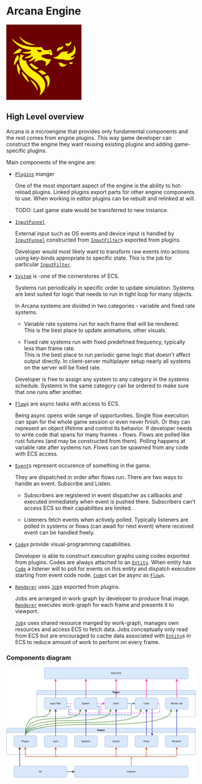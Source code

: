 # Arcana Engine

<img src="logo.svg" alt="logo" width="200"/>

## High Level overview

Arcana is a microengine that provides only fundamental components and the rest
comes from engine plugins.
This way game developer can construct the engine they want reusing existing plugins
and adding game-specific plugins.

Main components of the engine are:
- [`Plugins`] manger

  One of the most important aspect of the engine is the ability to hot-reload plugins.
  Linked plugins export parts for other engine components to use.
  When working in editor plugins can be rebuilt and relinked at will.

  TODO: Last game state would be transferred to new instance.

- [`InputFunnel`]

  External input such as OS events and device input is handled by [`InputFunnel`]
  constructed from [`InputFilter`]s exported from plugins.

  Developer would most likely want to transform raw events into actions using key-binds
  appropriate to specific state. This is the job for particular [`InputFilter`].

- [`System`] is -one of the cornerstores of ECS.

  Systems run periodically in specific order to update simulation.
  Systems are best suited for logic that needs to run in tight loop for many objects.

  In Arcana systems are divided in two categories - variable and fixed rate systems.
  - Variable rate systems run for each frame that will be rendered.\
    This is the best place to update animations, other visuals.

  - Fixed rate systems run with fixed predefined frequency, typically less than frame rate.\
    This is the best place to run periodic game logic that doesn't affect output directly.
    In client-server multiplayer setup nearly all systems on the server will be fixed rate.

  Developer is free to assign any system to any category in the systems schedule.
  Systems in the same category can be ordered to make sure that one runs after another.

- [`Flow`]s are async tasks with access to ECS.

  Being async opens wide range of opportunities.
  Single flow execution can span for the whole game session or even never finish.
  Or they can represent an object lifetime and control its behavior.
  If developer needs to write code that spans for many frames - flows.
  Flows are polled like rust futures (and may be constructed from them).
  Polling happens at variable rate after systems run.
  Flows can be spawned from any code with ECS access.

- [`Event`]s represent occurence of something in the game.

  They are dispatched in order after flows run.
  There are two ways to handle an event. Subscribe and Listen.
  - Subscribers are registered in event dispatcher as callbacks and executed
    immediately when event is pushed there.
    Subscribers can't access ECS so their capabilities are limited.

  - Listeners fetch events when actively polled.
    Typically listeners are polled in systems or flows (can await for next event)
    where received event can be handled freely.

- [`Code`]s provide visual-programming capabilities.

  Developer is able to construct execution graphs using codes exported from plugins.
  Codes are always attached to an [`Entity`].
  When entity has [`Code`] a listener will to poll for events on this entity and dispatch execution starting from event code node.
  [`Code`]s can be async as [`Flow`]s.

- [`Renderer`] uses [`Job`]s exported from plugins.

  Jobs are arranged in work-graph by developer to produce final image.
  [`Renderer`] executes work-graph for each frame and presents it to viewport.

  [`Job`]s uses shared resource manged by work-graph, manages own resources and access ECS
  to fetch data.
  Jobs conceptually only read from ECS
  but are encouraged to cache data associated with [`Entity`]s in ECS
  to reduce amount of work to perform on every frame.

### Components diagram
![Engine](engine.svg)

[`Plugins`]: .
[`InputFunnel`]: .
[`InputFilter`]: .
[`System`]: .
[`Event`]: .
[`Flow`]: .
[`Code`]: .
[`Entity`]: .
[`Renderer`]: .
[`Job`]: .